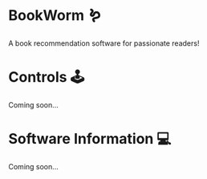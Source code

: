  # BookWorm 🪱

A book recommendation software for passionate readers! 


# Controls 🕹
Coming soon...


# Software Information 💻
Coming soon...
